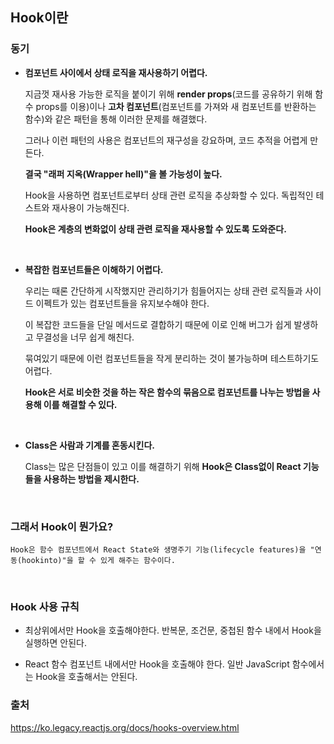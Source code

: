 ## Hook이란

### 동기

- **컴포넌트 사이에서 상태 로직을 재사용하기 어렵다.**

  지금껏 재사용 가능한 로직을 붙이기 위해 **render props**(코드를 공유하기 위해 함수 props를 이용)이나 **고차 컴포넌트**(컴포넌트를 가져와 새 컴포넌트를 반환하는 함수)와 같은 패턴을 통해 이러한 문제를 해결했다.

  그러나 이런 패턴의 사용은 컴포넌트의 재구성을 강요하며, 코드 추적을 어렵게 만든다.

  **결국 "래퍼 지옥(Wrapper hell)"을 볼 가능성이 높다.**

  Hook을 사용하면 컴포넌트로부터 상태 관련 로직을 추상화할 수 있다. 독립적인 테스트와 재사용이 가능해진다.

  **Hook은 계층의 변화없이 상태 관련 로직을 재사용할 수 있도록 도와준다.**

<br />

- **복잡한 컴포넌트들은 이해하기 어렵다.**

  우리는 때론 간단하게 시작했지만 관리하기가 힘들어지는 상태 관련 로직들과 사이드 이펙트가 있는 컴포넌트들을 유지보수해야 한다.

  이 복잡한 코드들을 단일 메서드로 결합하기 때문에 이로 인해 버그가 쉽게 발생하고 무결성을 너무 쉽게 해친다.

  묶여있기 때문에 이런 컴포넌트들을 작게 분리하는 것이 불가능하며 테스트하기도 어렵다.

  **Hook은 서로 비슷한 것을 하는 작은 함수의 묶음으로 컴포넌트를 나누는 방법을 사용해 이를 해결할 수 있다.**

<br />

- **Class은 사람과 기계를 혼동시킨다.**

  Class는 많은 단점들이 있고 이를 해결하기 위해 **Hook은 Class없이 React 기능들을 사용하는 방법을 제시한다.**

<br />

### 그래서 Hook이 뭔가요?

```
Hook은 함수 컴포넌트에서 React State와 생명주기 기능(lifecycle features)을 "연동(hookinto)"을 할 수 있게 해주는 함수이다.
```

<br />

### Hook 사용 규칙

- 최상위에서만 Hook을 호출해야한다. 반복문, 조건문, 중첩된 함수 내에서 Hook을 실행하면 안된다.

- React 함수 컴포넌트 내에서만 Hook을 호출해야 한다. 일반 JavaScript 함수에서는 Hook을 호출해서는 안된다.

### 출처

https://ko.legacy.reactjs.org/docs/hooks-overview.html
